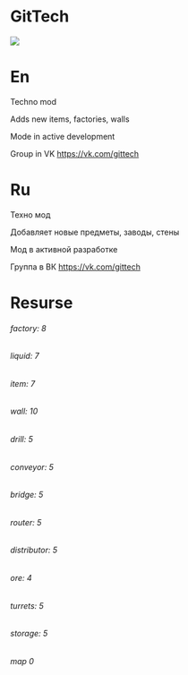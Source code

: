 # GitTech
![](https://raw.githubusercontent.com/paulieg626/GitTech/master/icon.png)
# En
Techno mod

Adds new items, factories, walls

Mode in active development

Group in VK https://vk.com/gittech

# Ru
Техно мод

Добавляет новые предметы, заводы, стены

Мод в активной разработке

Группа в ВК https://vk.com/gittech

# Resurse

###### factory: 8
###### liquid: 7
###### item: 7
###### wall: 10
###### drill: 5
###### conveyor: 5
###### bridge: 5
###### router: 5
###### distributor: 5
###### ore: 4
###### turrets: 5
###### storage: 5
###### map 0
